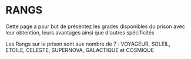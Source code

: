 # RANGS

Cette page a pour but de présentez les grades disponibles du prison avec leur obtention, leurs avantages ainsi que d'autres spécificités

Les Rangs sur le prison sont aux nombre de 7 : VOYAGEUR, SOLEIL, ETOILE, CELESTE, SUPERNOVA, GALACTIQUE et COSMIQUE

